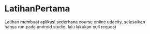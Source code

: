 # LatihanPertama
Latihan membuat aplikasi sederhana course online udacity, selesaikan hanya run pada android studio, lalu lakukan pull request